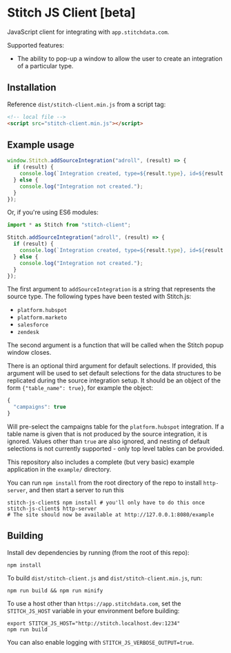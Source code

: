 # Stitch JS Client [beta]

JavaScript client for integrating with `app.stitchdata.com`.

Supported features:

- The ability to pop-up a window to allow the user to create an integration of a particular type.

## Installation

Reference `dist/stitch-client.min.js` from a script tag:

```html
<!-- local file -->
<script src="stitch-client.min.js"></script>
```

## Example usage

```javascript
window.Stitch.addSourceIntegration("adroll", (result) => {
  if (result) {
    console.log(`Integration created, type=${result.type}, id=${result.id}`);
  } else {
    console.log("Integration not created.");
  }
});
```

Or, if you're using ES6 modules:

```javascript
import * as Stitch from "stitch-client";

Stitch.addSourceIntegration("adroll", (result) => {
  if (result) {
    console.log(`Integration created, type=${result.type}, id=${result.id}`);
  } else {
    console.log("Integration not created.");
  }
});
```

The first argument to `addSourceIntegration` is a string that represents the source type.  The following types have been tested with Stitch.js:

 - `platform.hubspot`
 - `platform.marketo`
 - `salesforce`
 - `zendesk`

The second argument is a function that will be called when the Stitch
popup window closes.

There is an optional third argument for default selections. If provided,
this argument will be used to set default selections for the data
structures to be replicated during the source integration setup. It should
be an object of the form `{"table_name": true}`, for example the object:

```javascript
{
  "campaigns": true
}
```

Will pre-select the campaigns table for the `platform.hubspot`
integration. If a table name is given that is not produced by the source
integration, it is ignored. Values other than `true` are also ignored, and
nesting of default selections is not currently supported - only top level
tables can be provided.

This repository also includes a complete (but very basic)
example application in the `example/` directory.

You can run `npm install` from the root directory of the repo to install `http-server`, and then start a server to run this

```shell
stitch-js-client$ npm install # you'll only have to do this once
stitch-js-client$ http-server
# The site should now be available at http://127.0.0.1:8080/example
```

## Building

Install dev dependencies by running (from the root of this repo):

```
npm install
```

To build `dist/stitch-client.js` and `dist/stitch-client.min.js`, run:

```
npm run build && npm run minify
```

To use a host other than `https://app.stitchdata.com`, set the `STITCH_JS_HOST` variable in your environment before building:

```
export STITCH_JS_HOST="http://stitch.localhost.dev:1234"
npm run build
```

You can also enable logging with `STITCH_JS_VERBOSE_OUTPUT=true`.
